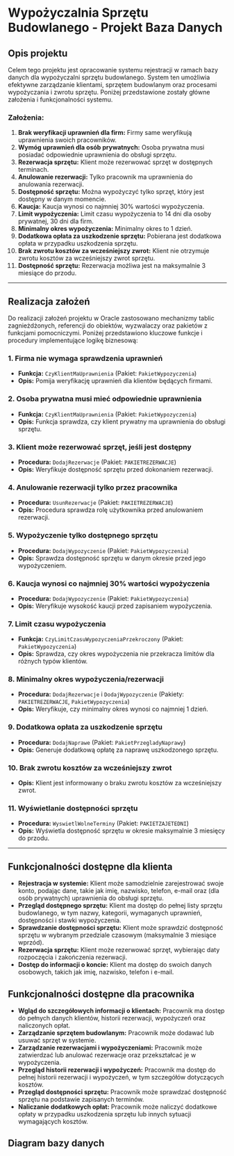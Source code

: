 # Wypożyczalnia Sprzętu Budowlanego - Projekt Baza Danych

## Opis projektu

Celem tego projektu jest opracowanie systemu rejestracji w ramach bazy danych dla wypożyczalni sprzętu budowlanego. System ten umożliwia efektywne zarządzanie klientami, sprzętem budowlanym oraz procesami wypożyczania i zwrotu sprzętu. Poniżej przedstawione zostały główne założenia i funkcjonalności systemu.

### Założenia:

1. **Brak weryfikacji uprawnień dla firm:** Firmy same weryfikują uprawnienia swoich pracowników.
2. **Wymóg uprawnień dla osób prywatnych:** Osoba prywatna musi posiadać odpowiednie uprawnienia do obsługi sprzętu.
3. **Rezerwacja sprzętu:** Klient może rezerwować sprzęt w dostępnych terminach.
4. **Anulowanie rezerwacji:** Tylko pracownik ma uprawnienia do anulowania rezerwacji.
5. **Dostępność sprzętu:** Można wypożyczyć tylko sprzęt, który jest dostępny w danym momencie.
6. **Kaucja:** Kaucja wynosi co najmniej 30% wartości wypożyczenia.
7. **Limit wypożyczenia:** Limit czasu wypożyczenia to 14 dni dla osoby prywatnej, 30 dni dla firm.
8. **Minimalny okres wypożyczenia:** Minimalny okres to 1 dzień.
9. **Dodatkowa opłata za uszkodzenie sprzętu:** Pobierana jest dodatkowa opłata w przypadku uszkodzenia sprzętu.
10. **Brak zwrotu kosztów za wcześniejszy zwrot:** Klient nie otrzymuje zwrotu kosztów za wcześniejszy zwrot sprzętu.
11. **Dostępność sprzętu:** Rezerwacja możliwa jest na maksymalnie 3 miesiące do przodu.

---

## Realizacja założeń

Do realizacji założeń projektu w Oracle zastosowano mechanizmy tablic zagnieżdżonych, referencji do obiektów, wyzwalaczy oraz pakietów z funkcjami pomocniczymi. Poniżej przedstawiono kluczowe funkcje i procedury implementujące logikę biznesową:

### 1. Firma nie wymaga sprawdzenia uprawnień
- **Funkcja:** `CzyKlientMaUprawnienia` (Pakiet: `PakietWypozyczenia`)
- **Opis:** Pomija weryfikację uprawnień dla klientów będących firmami.

### 2. Osoba prywatna musi mieć odpowiednie uprawnienia
- **Funkcja:** `CzyKlientMaUprawnienia` (Pakiet: `PakietWypozyczenia`)
- **Opis:** Funkcja sprawdza, czy klient prywatny ma uprawnienia do obsługi sprzętu.

### 3. Klient może rezerwować sprzęt, jeśli jest dostępny
- **Procedura:** `DodajRezerwacje` (Pakiet: `PAKIETREZERWACJE`)
- **Opis:** Weryfikuje dostępność sprzętu przed dokonaniem rezerwacji.

### 4. Anulowanie rezerwacji tylko przez pracownika
- **Procedura:** `UsunRezerwacje` (Pakiet: `PAKIETREZERWACJE`)
- **Opis:** Procedura sprawdza rolę użytkownika przed anulowaniem rezerwacji.

### 5. Wypożyczenie tylko dostępnego sprzętu
- **Procedura:** `DodajWypozyczenie` (Pakiet: `PakietWypozyczenia`)
- **Opis:** Sprawdza dostępność sprzętu w danym okresie przed jego wypożyczeniem.

### 6. Kaucja wynosi co najmniej 30% wartości wypożyczenia
- **Procedura:** `DodajWypozyczenie` (Pakiet: `PakietWypozyczenia`)
- **Opis:** Weryfikuje wysokość kaucji przed zapisaniem wypożyczenia.

### 7. Limit czasu wypożyczenia
- **Funkcja:** `CzyLimitCzasuWypozyczeniaPrzekroczony` (Pakiet: `PakietWypozyczenia`)
- **Opis:** Sprawdza, czy okres wypożyczenia nie przekracza limitów dla różnych typów klientów.

### 8. Minimalny okres wypożyczenia/rezerwacji
- **Procedura:** `DodajRezerwacje` i `DodajWypozyczenie` (Pakiety: `PAKIETREZERWACJE`, `PakietWypozyczenia`)
- **Opis:** Weryfikuje, czy minimalny okres wynosi co najmniej 1 dzień.

### 9. Dodatkowa opłata za uszkodzenie sprzętu
- **Procedura:** `DodajNaprawe` (Pakiet: `PakietPrzegladyNaprawy`)
- **Opis:** Generuje dodatkową opłatę za naprawę uszkodzonego sprzętu.

### 10. Brak zwrotu kosztów za wcześniejszy zwrot
- **Opis:** Klient jest informowany o braku zwrotu kosztów za wcześniejszy zwrot.

### 11. Wyświetlanie dostępności sprzętu
- **Procedura:** `WyswietlWolneTerminy` (Pakiet: `PAKIETZAJETEDNI`)
- **Opis:** Wyświetla dostępność sprzętu w okresie maksymalnie 3 miesięcy do przodu.

---

## Funkcjonalności dostępne dla klienta

- **Rejestracja w systemie:** Klient może samodzielnie zarejestrować swoje konto, podając dane, takie jak imię, nazwisko, telefon, e-mail oraz (dla osób prywatnych) uprawnienia do obsługi sprzętu.
- **Przegląd dostępnego sprzętu:** Klient ma dostęp do pełnej listy sprzętu budowlanego, w tym nazwy, kategorii, wymaganych uprawnień, dostępności i stawki wypożyczenia.
- **Sprawdzanie dostępności sprzętu:** Klient może sprawdzić dostępność sprzętu w wybranym przedziale czasowym (maksymalnie 3 miesiące wprzód).
- **Rezerwacja sprzętu:** Klient może rezerwować sprzęt, wybierając daty rozpoczęcia i zakończenia rezerwacji.
- **Dostęp do informacji o koncie:** Klient ma dostęp do swoich danych osobowych, takich jak imię, nazwisko, telefon i e-mail.

## Funkcjonalności dostępne dla pracownika

- **Wgląd do szczegółowych informacji o klientach:** Pracownik ma dostęp do pełnych danych klientów, historii rezerwacji, wypożyczeń oraz naliczonych opłat.
- **Zarządzanie sprzętem budowlanym:** Pracownik może dodawać lub usuwać sprzęt w systemie.
- **Zarządzanie rezerwacjami i wypożyczeniami:** Pracownik może zatwierdzać lub anulować rezerwacje oraz przekształcać je w wypożyczenia.
- **Przegląd historii rezerwacji i wypożyczeń:** Pracownik ma dostęp do pełnej historii rezerwacji i wypożyczeń, w tym szczegółów dotyczących kosztów.
- **Przegląd dostępności sprzętu:** Pracownik może sprawdzać dostępność sprzętu na podstawie zapisanych terminów.
- **Naliczanie dodatkowych opłat:** Pracownik może naliczyć dodatkowe opłaty w przypadku uszkodzenia sprzętu lub innych sytuacji wymagających kosztów.

## Diagram bazy danych
